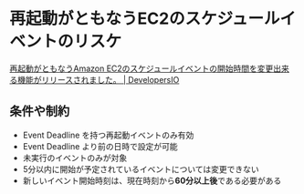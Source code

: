 # 再起動がともなうEC2のスケジュールイベントのリスケ

[再起動がともなうAmazon EC2のスケジュールイベントの開始時間を変更出来る機能がリリースされました。 | DevelopersIO](https://dev.classmethod.jp/articles/reschedule-amazon-ec2-scheduled-events/)

## 条件や制約

- Event Deadline を持つ再起動イベントのみ有効
- Event Deadline より前の日時で設定が可能
- 未実行のイベントのみが対象
- 5分以内に開始が予定されているイベントについては変更できない
- 新しいイベント開始時刻は、現在時刻から**60分以上後**である必要がある


